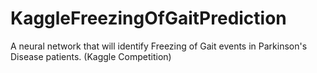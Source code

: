 # KaggleFreezingOfGaitPrediction
A neural network that will identify Freezing of Gait events in Parkinson's Disease patients.  (Kaggle Competition)
